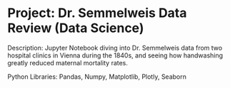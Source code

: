 # Project: Dr. Semmelweis Data Review (Data Science)

Description: Jupyter Notebook diving into Dr. Semmelweis data from two hospital clinics in Vienna during the 1840s, and seeing how handwashing greatly reduced maternal mortality rates.

Python Libraries: Pandas, Numpy, Matplotlib, Plotly, Seaborn
